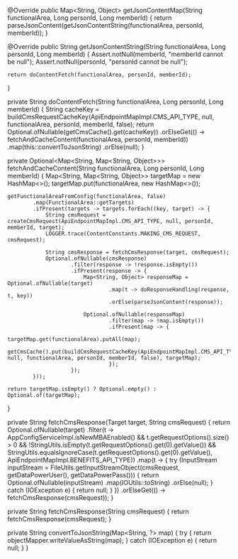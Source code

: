 @Override
public Map<String, Object> getJsonContentMap(String functionalArea, Long personId, Long memberId) {
    return parseJsonContent(getJsonContentString(functionalArea, personId, memberId));
}

@Override
public String getJsonContentString(String functionalArea, Long personId, Long memberId) {
    Assert.notNull(memberId, "memberId cannot be null");
    Assert.notNull(personId, "personId cannot be null");

    return doContentFetch(functionalArea, personId, memberId);
}

private String doContentFetch(String functionalArea, Long personId, Long memberId) {
    String cacheKey = buildCmsRequestCacheKey(ApiEndpointMapImpl.CMS_API_TYPE, null, functionalArea, personId, memberId, false);
    return Optional.ofNullable(getCmsCache().get(cacheKey))
            .orElseGet(() -> fetchAndCacheContent(functionalArea, personId, memberId))
            .map(this::convertToJsonString)
            .orElse(null);
}

private Optional<Map<String, Map<String, Object>>> fetchAndCacheContent(String functionalArea, Long personId, Long memberId) {
    Map<String, Map<String, Object>> targetMap = new HashMap<>();
    targetMap.put(functionalArea, new HashMap<>());

    getFunctionalAreaFromConfig(functionalArea, false)
            .map(FunctionalArea::getTargets)
            .ifPresent(targets -> targets.forEach((key, target) -> {
                String cmsRequest = createCmsRequest(ApiEndpointMapImpl.CMS_API_TYPE, null, personId, memberId, target);
                LOGGER.trace(ContentConstants.MAKING_CMS_REQUEST, cmsRequest);

                String cmsResponse = fetchCmsResponse(target, cmsRequest);
                Optional.ofNullable(cmsResponse)
                        .filter(response -> !response.isEmpty())
                        .ifPresent(response -> {
                            Map<String, Object> responseMap = Optional.ofNullable(target)
                                    .map(t -> doResponseHandling(response, t, key))
                                    .orElse(parseJsonContent(response));

                            Optional.ofNullable(responseMap)
                                    .filter(map -> !map.isEmpty())
                                    .ifPresent(map -> {
                                        targetMap.get(functionalArea).putAll(map);
                                        getCmsCache().put(buildCmsRequestCacheKey(ApiEndpointMapImpl.CMS_API_TYPE, null, functionalArea, personId, memberId, false), targetMap);
                                    });
                        });
            }));

    return targetMap.isEmpty() ? Optional.empty() : Optional.of(targetMap);
}

private String fetchCmsResponse(Target target, String cmsRequest) {
    return Optional.ofNullable(target)
            .filter(t -> AppConfigServiceImpl.isNewMBAEnabled() && t.getRequestOptions().size() > 0 && !StringUtils.isEmpty(t.getRequestOptions().get(0).getValue()) && StringUtils.equalsIgnoreCase(t.getRequestOptions().get(0).getValue(), ApiEndpointMapImpl.BENEFITS_API_TYPE))
            .map(t -> {
                try (InputStream inputStream = FileUtils.getInputStreamObject(cmsRequest, getDataPowerUser(), getDataPowerPass())) {
                    return Optional.ofNullable(inputStream)
                            .map(IOUtils::toString)
                            .orElse(null);
                } catch (IOException e) {
                    return null;
                }
            })
            .orElseGet(() -> fetchCmsResponse(cmsRequest));
}

private String fetchCmsResponse(String cmsRequest) {
    return fetchCmsResponse(cmsRequest);
}

private String convertToJsonString(Map<String, ?> map) {
    try {
        return objectMapper.writeValueAsString(map);
    } catch (IOException e) {
        return null;
    }
}

